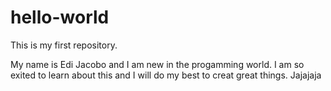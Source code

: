 # hello-world
This is my first repository.

My name is Edi Jacobo and I am new in the progamming world. I am so exited to learn about this and I will do my best to creat great things. 
Jajajaja

